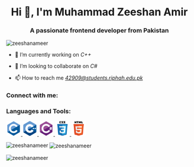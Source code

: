 <h1 align="center">Hi 👋, I'm Muhammad Zeeshan Amir</h1>
<h3 align="center">A passionate frontend developer from Pakistan</h3>

<p align="left"> <img src="https://komarev.com/ghpvc/?username=zeeshanameer&label=Profile%20views&color=0e75b6&style=flat" alt="zeeshanameer" /> </p>

- 🔭 I’m currently working on *C++*

- 👯 I’m looking to collaborate on *C#*

- 📫 How to reach me *42909@students.riphah.edu.pk*

<h3 align="left">Connect with me:</h3>
<p align="left">
</p>

<h3 align="left">Languages and Tools:</h3>
<p align="left"> <a href="https://www.cprogramming.com/" target="_blank" rel="noreferrer"> <img src="https://raw.githubusercontent.com/devicons/devicon/master/icons/c/c-original.svg" alt="c" width="40" height="40"/> </a> <a href="https://www.w3schools.com/cpp/" target="_blank" rel="noreferrer"> <img src="https://raw.githubusercontent.com/devicons/devicon/master/icons/cplusplus/cplusplus-original.svg" alt="cplusplus" width="40" height="40"/> </a> <a href="https://www.w3schools.com/cs/" target="_blank" rel="noreferrer"> <img src="https://raw.githubusercontent.com/devicons/devicon/master/icons/csharp/csharp-original.svg" alt="csharp" width="40" height="40"/> </a> <a href="https://www.w3schools.com/css/" target="_blank" rel="noreferrer"> <img src="https://raw.githubusercontent.com/devicons/devicon/master/icons/css3/css3-original-wordmark.svg" alt="css3" width="40" height="40"/> </a> <a href="https://www.w3.org/html/" target="_blank" rel="noreferrer"> <img src="https://raw.githubusercontent.com/devicons/devicon/master/icons/html5/html5-original-wordmark.svg" alt="html5" width="40" height="40"/> </a> </p>

<p><img align="left" src="https://github-readme-stats.vercel.app/api/top-langs?username=zeeshanameer&show_icons=true&locale=en&layout=compact" alt="zeeshanameer" /></p>

<p>&nbsp;<img align="center" src="https://github-readme-stats.vercel.app/api?username=zeeshanameer&show_icons=true&locale=en" alt="zeeshanameer" /></p>

<p><img align="center" src="https://github-readme-streak-stats.herokuapp.com/?user=zeeshanameer&" alt="zeeshanameer" /></p>
